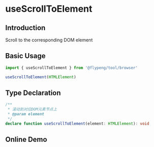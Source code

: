 # useScrollToElement

## Introduction

Scroll to the corresponding DOM element

## Basic Usage

```ts
import { useScrollToElement } from '@flypeng/tool/browser'

useScrollToElement(HTMLElement)
```

## Type Declaration

```ts
/**
 * 滚动到对应DOM元素节点上
 * @param element
 */
declare function useScrollToElement(element: HTMLElement): void
```

## Online Demo

<preview path="./index.vue" title="useScrollToElement" description="Scroll to the corresponding DOM element"></preview>

